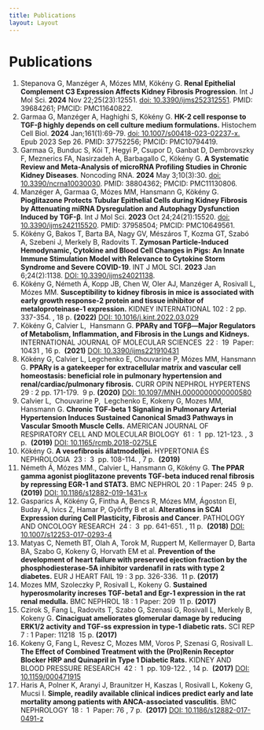 ```yaml
---
title: Publications
layout: Layout
---
```

# Publications

1. Stepanova G, Manzéger A, Mózes MM, Kökény G. **Renal Epithelial Complement C3 Expression Affects Kidney Fibrosis Progression**. Int J Mol Sci. **2024** Nov 22;25(23):12551. [doi: 10.3390/ijms252312551](https://pubmed.ncbi.nlm.nih.gov/39684261/). PMID: 39684261; PMCID: PMC11640822.
2. Garmaa G, Manzéger A, Haghighi S, Kökény G. **HK-2 cell response to TGF-β highly depends on cell culture medium formulations.** Histochem Cell Biol. **2024** Jan;161(1):69-79. [doi: 10.1007/s00418-023-02237-x.](https://pubmed.ncbi.nlm.nih.gov/37752256/) Epub 2023 Sep 26. PMID: 37752256; PMCID: PMC10794419.
3. Garmaa G, Bunduc S, Kói T, Hegyi P, Csupor D, Ganbat D, Dembrovszky F, Meznerics FA, Nasirzadeh A, Barbagallo C, Kökény G. **A Systematic Review and Meta-Analysis of microRNA Profiling Studies in Chronic Kidney Diseases**. Noncoding RNA. **2024** May 3;10(3):30. [doi: 10.3390/ncrna10030030](https://pubmed.ncbi.nlm.nih.gov/38804362/). PMID: 38804362; PMCID: PMC11130806.
4. Manzéger A, Garmaa G, Mózes MM, Hansmann G, Kökény G. **Pioglitazone Protects Tubular Epithelial Cells during Kidney Fibrosis by Attenuating miRNA Dysregulation and Autophagy Dysfunction Induced by TGF-β**. Int J Mol Sci. **2023** Oct 24;24(21):15520. [doi: 10.3390/ijms242115520](https://pubmed.ncbi.nlm.nih.gov/37958504/). PMID: 37958504; PMCID: PMC10649561.
5. Kökény G, Bakos T, Barta BA, Nagy GV, Mészáros T, Kozma GT, Szabó A, Szebeni J, Merkely B, Radovits T. **Zymosan Particle-Induced Hemodynamic, Cytokine and Blood Cell Changes in Pigs: An Innate Immune Stimulation Model with Relevance to Cytokine Storm Syndrome and Severe COVID-19**. INT J MOL SCI. **2023** Jan 6;24(2):1138. [DOI: 10.3390/ijms24021138](https://pubmed.ncbi.nlm.nih.gov/36674654/).
6. Kökény G, Németh Á, Kopp JB, Chen W, Oler AJ, Manzéger A, Rosivall L, Mózes MM. **Susceptibility to kidney fibrosis in mice is associated with early growth response-2 protein and tissue inhibitor of metaloproteinase-1 expression.** KIDNEY INTERNATIONAL 102 : 2 pp. 337-354. , 18 p. **(2022)** [DOI: 10.1016/j.kint.2022.03.029](https://pubmed.ncbi.nlm.nih.gov/35513123/)
7. Kökény G, Calvier L,  Hansmann G. **PPARγ and TGFβ—Major Regulators of Metabolism, Inflammation, and Fibrosis in the Lungs and Kidneys.** INTERNATIONAL JOURNAL OF MOLECULAR SCIENCES  22 :  19  Paper: 10431 , 16 p.  **(2021)** [DOI: 10.3390/ijms221910431](https://pubmed.ncbi.nlm.nih.gov/34638771/)
8. Kökény G, Calvier L, Legchenko E, Chouvarine P, Mózes MM, Hansmann G. **PPARγ is a gatekeeper for extracellular matrix and vascular cell homeostasis: beneficial role in pulmonary hypertension and renal/cardiac/pulmonary fibrosis.** CURR OPIN NEPHROL HYPERTENS 29 : 2 pp. 171-179.  9 p. **(2020)** [DOI: 10.1097/MNH.0000000000000580](https://pubmed.ncbi.nlm.nih.gov/31815758/)
9. Calvier L,  Chouvarine P,  Legchenko E, Kokeny G, Mozes MM, Hansmann G. **Chronic TGF-beta 1 Signaling in Pulmonary Arterial Hypertension Induces Sustained Canonical Smad3 Pathways in Vascular Smooth Muscle Cells.** AMERICAN JOURNAL OF RESPIRATORY CELL AND MOLECULAR BIOLOGY  61 :  1  pp. 121-123. , 3 p.  **(2019)** [DOI: 10.1165/rcmb.2018-0275LE](https://pubmed.ncbi.nlm.nih.gov/31259625/)
10. Kökény G. **A vesefibrosis állatmodelljei.** HYPERTONIA ÉS NEPHROLOGIA  23 :  3  pp. 108-114. , 7 p.  **(2019)**
11. Németh Á, Mózes MM., Calvier L, Hansmann G, Kökény G. **The PPAR gamma agonist pioglitazone prevents TGF-beta induced renal fibrosis by repressing EGR-1 and STAT3.** BMC NEPHROL 20 : 1 Paper: 245  9 p. **(2019)** [DOI: 10.1186/s12882-019-1431-x](https://pubmed.ncbi.nlm.nih.gov/31277592/)
12. Gasparics Á, Kökény G, Fintha A, Bencs R, Mózes MM, Ágoston EI, Buday A, Ivics Z, Hamar P, Győrffy B et al. **Alterations in SCAI Expression during Cell Plasticity, Fibrosis and Cancer**. PATHOLOGY AND ONCOLOGY RESEARCH  24 :  3  pp. 641-651. , 11 p.  **(2018)** [DOI: 10.1007/s12253-017-0293-4](https://pubmed.ncbi.nlm.nih.gov/28815470/)
13. Matyas C, Nemeth BT, Olah A, Torok M, Ruppert M, Kellermayer D, Barta BA, Szabo G, Kokeny G, Horvath EM et al. **Prevention of the development of heart failure with preserved ejection fraction by the phosphodiesterase-5A inhibitor vardenafil in rats with type 2 diabetes.** EUR J HEART FAIL 19 : 3 pp. 326-336.  11 p. **(2017)**
14. Mozes MM, Szoleczky P, Rosivall L, Kokeny G. **Sustained hyperosmolarity increses TGF-beta1 and Egr-1 expression in the rat renal medulla.** BMC NEPHROL 18 : 1 Paper: 209  11 p. **(2017)**
15. Czirok S, Fang L, Radovits T, Szabo G, Szenasi G, Rosivall L, Merkely B, Kokeny G. **Cinaciguat ameliorates glomerular damage by reducing ERK1/2 activity and TGF-ss expression in type-1 diabetic rats.** SCI REP 7 : 1 Paper: 11218  15 p. **(2017)**
16. Kokeny G, Fang L, Revesz C, Mozes MM, Voros P, Szenasi G, Rosivall L. **The Effect of Combined Treatment with the (Pro)Renin Receptor Blocker HRP and Quinapril in Type 1 Diabetic Rats.** KIDNEY AND BLOOD PRESSURE RESEARCH  42 :  1  pp. 109-122. , 14 p.  **(2017)** [DOI: 10.1159/000471915](https://pubmed.ncbi.nlm.nih.gov/28359068/)
17. Haris A, Polner K, Aranyi J, Braunitzer H, Kaszas I, Rosivall L, Kokeny G, Mucsi I. **Simple, readily available clinical indices predict early and late mortality among patients with ANCA-associated vasculitis**. BMC NEPHROLOGY  18 :  1  Paper: 76 , 7 p.  **(2017)** [DOI: 10.1186/s12882-017-0491-z](https://pubmed.ncbi.nlm.nih.gov/28231769/)
